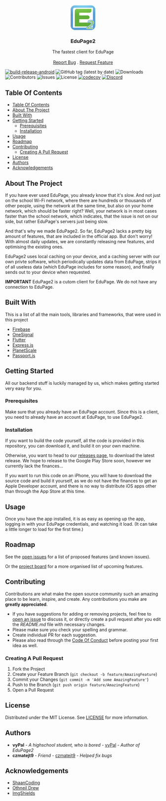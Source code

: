 <br/>
<p align="center">
  <a href="https://github.com/DislikesSchool/EduPage2">
    <img src="https://raw.githubusercontent.com/DislikesSchool/EduPage2/master/EduPage2.png" alt="Logo" width="80" height="80">
  </a>
  <h3 align="center">EduPage2</h3>

  <p align="center">
    The fastest client for EduPage
    <br/>
    <br/>
    <a href="https://github.com/DislikesSchool/EduPage2/issues">Report Bug</a>
    .
    <a href="https://github.com/DislikesSchool/EduPage2/issues">Request Feature</a>
  </p>
</p>

[![build-release-android](https://github.com/DislikesSchool/EduPage2/actions/workflows/build-release-apk.yml/badge.svg)](https://github.com/DislikesSchool/EduPage2/actions/workflows/build-release-apk.yml) ![GitHub tag (latest by date)](https://img.shields.io/github/v/tag/dislikesschool/edupage2) ![Downloads](https://img.shields.io/github/downloads/DislikesSchool/EduPage2/total) ![Contributors](https://img.shields.io/github/contributors/DislikesSchool/EduPage2?color=dark-green) ![Issues](https://img.shields.io/github/issues/DislikesSchool/EduPage2) ![License](https://img.shields.io/github/license/DislikesSchool/EduPage2) [![codecov](https://codecov.io/github/DislikesSchool/EduPage2/branch/master/graph/badge.svg?token=HKP9WFL0LN)](https://codecov.io/github/DislikesSchool/EduPage2)
[![Discord](https://discordapp.com/api/guilds/1143488418840584224/widget.png?style=banner2)](https://discord.gg/xy5nqWa2kQ)

## Table Of Contents

- [Table Of Contents](#table-of-contents)
- [About The Project](#about-the-project)
- [Built With](#built-with)
- [Getting Started](#getting-started)
  - [Prerequisites](#prerequisites)
  - [Installation](#installation)
- [Usage](#usage)
- [Roadmap](#roadmap)
- [Contributing](#contributing)
  - [Creating A Pull Request](#creating-a-pull-request)
- [License](#license)
- [Authors](#authors)
- [Acknowledgements](#acknowledgements)

## About The Project

If you have ever used EduPage, you already know that it's slow. And not just on the school Wi-Fi network, where there are hundreds or thousands of other people, using the network at the same time, but also on your home network, which should be faster right? Well, your network is in most cases faster than the school network, which indicates, that the issue is not on our side, but rather EduPage's servers just being slow.

And that's why we made EduPage2. So far, EduPage2 lacks a pretty big amount of features, that are included in the official app. But don't worry! With almost daily updates, we are constantly releasing new features, and optimising the existing ones.

EduPage2 uses local caching on your device, and a caching server with our own privte software, which periodically updates data from EduPage, strips it of all useless data (which EduPage includes for some reason), and finally sends out to your device when requested.

**IMPORTANT** EduPage2 is a cutom client for EduPage. We do not have any connection to EduPage.

## Built With

This is a list of all the main tools, libraries and frameworks, that were used in this project

- [Firebase](https://firebase.google.com/)
- [OneSignal](https://onesignal.com/)
- [Flutter](https://flutter.dev/)
- [Express.js](https://expressjs.com/)
- [PlanetScale](https://planetscale.com/)
- [Passport.js](https://www.passportjs.org/)

## Getting Started

All our backend stuff is luckily managed by us, which makes getting started very easy for you.

### Prerequisites

Make sure that you already have an EduPage account. Since this is a client, you need to already have an account at EduPage, to use EduPage2.

### Installation

If you want to build the code yourself, all the code is provided in this repository, you can download it, and build it on your own machine.

Otherwise, you want to head to our [releases page](https://github.com/DislikesSchool/EduPage2/releases), to download the latest release. We hope to release to the Google Play Store soon, however we currently lack the finances...

If you want to run this code on an iPhone, you will have to download the source code and build it yourself, as we do not have the finances to get an Apple Developer account, and there is no way to distribute iOS apps other than through the App Store at this time.

## Usage

Once you have the app installed, it is as easy as opening up the app, logging in with your EduPage credentials, and watching it load. (It can take a little longer to load for the first time.)

## Roadmap

See the [open issues](https://github.com/DislikesSchool/EduPage2/issues) for a list of proposed features (and known issues).

Or the [project board](https://github.com/orgs/DislikesSchool/projects/1/views/2) for a more organised list of upcoming features.

## Contributing

Contributions are what make the open source community such an amazing place to be learn, inspire, and create. Any contributions you make are **greatly appreciated**.

- If you have suggestions for adding or removing projects, feel free to [open an issue](https://github.com/DislikesSchool/EduPage2/issues/new) to discuss it, or directly create a pull request after you edit the _README.md_ file with necessary changes.
- Please make sure you check your spelling and grammar.
- Create individual PR for each suggestion.
- Please also read through the [Code Of Conduct](https://github.com/DislikesSchool/EduPage2/blob/master/CODE_OF_CONDUCT) before posting your first idea as well.

### Creating A Pull Request

1. Fork the Project
2. Create your Feature Branch (`git checkout -b feature/AmazingFeature`)
3. Commit your Changes (`git commit -m 'Add some AmazingFeature'`)
4. Push to the Branch (`git push origin feature/AmazingFeature`)
5. Open a Pull Request

## License

Distributed under the MIT License. See [LICENSE](https://github.com/DislikesSchool/EduPage2/blob/master/LICENSE) for more information.

## Authors

- **vyPal** - _A highschool student, who is bored_ - [vyPal](https://github.com/vyPal) - _Author of EduPage2_
- **czmatejt9** - _Friend_ - [czmatejt9](https://github.com/czmatejt9) - _Helped fix bugs_

## Acknowledgements

- [ShaanCoding](https://github.com/ShaanCoding/)
- [Othneil Drew](https://github.com/othneildrew/Best-README-Template)
- [ImgShields](https://shields.io/)
